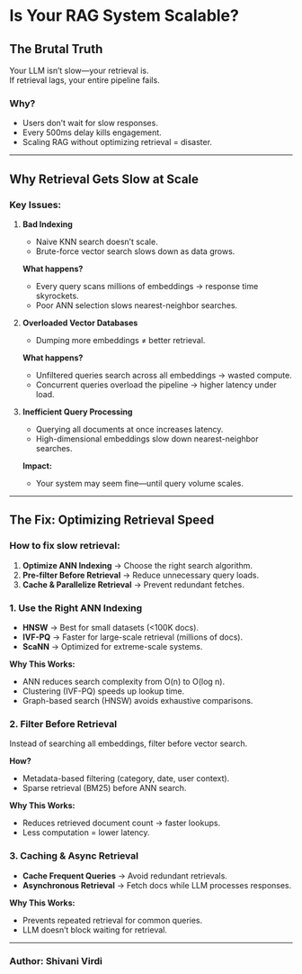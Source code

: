 # Is Your RAG System Scalable?

## The Brutal Truth
Your LLM isn’t slow—your retrieval is.  
If retrieval lags, your entire pipeline fails.

### Why?
- Users don’t wait for slow responses.
- Every 500ms delay kills engagement.
- Scaling RAG without optimizing retrieval = disaster.

---

## Why Retrieval Gets Slow at Scale

### Key Issues:
1. **Bad Indexing**  
   - Naive KNN search doesn’t scale.  
   - Brute-force vector search slows down as data grows.  

   **What happens?**  
   - Every query scans millions of embeddings → response time skyrockets.  
   - Poor ANN selection slows nearest-neighbor searches.  

2. **Overloaded Vector Databases**  
   - Dumping more embeddings ≠ better retrieval.  

   **What happens?**  
   - Unfiltered queries search across all embeddings → wasted compute.  
   - Concurrent queries overload the pipeline → higher latency under load.  

3. **Inefficient Query Processing**  
   - Querying all documents at once increases latency.  
   - High-dimensional embeddings slow down nearest-neighbor searches.  

   **Impact:**  
   - Your system may seem fine—until query volume scales.

---

## The Fix: Optimizing Retrieval Speed

### How to fix slow retrieval:
1. **Optimize ANN Indexing** → Choose the right search algorithm.  
2. **Pre-filter Before Retrieval** → Reduce unnecessary query loads.  
3. **Cache & Parallelize Retrieval** → Prevent redundant fetches.  

### 1. Use the Right ANN Indexing  
- **HNSW** → Best for small datasets (<100K docs).  
- **IVF-PQ** → Faster for large-scale retrieval (millions of docs).  
- **ScaNN** → Optimized for extreme-scale systems.  

**Why This Works:**  
- ANN reduces search complexity from O(n) to O(log n).  
- Clustering (IVF-PQ) speeds up lookup time.  
- Graph-based search (HNSW) avoids exhaustive comparisons.  

### 2. Filter Before Retrieval  
Instead of searching all embeddings, filter before vector search.  

**How?**  
- Metadata-based filtering (category, date, user context).  
- Sparse retrieval (BM25) before ANN search.  

**Why This Works:**  
- Reduces retrieved document count → faster lookups.  
- Less computation = lower latency.  

### 3. Caching & Async Retrieval  
- **Cache Frequent Queries** → Avoid redundant retrievals.  
- **Asynchronous Retrieval** → Fetch docs while LLM processes responses.  

**Why This Works:**  
- Prevents repeated retrieval for common queries.  
- LLM doesn’t block waiting for retrieval.  

---

### Author: Shivani Virdi
